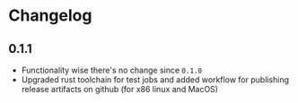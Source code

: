 # Changelog

## 0.1.1

- Functionality wise there's no change since `0.1.0`
- Upgraded rust toolchain for test jobs and added workflow for
  publishing release artifacts on github (for x86 linux and MacOS)
